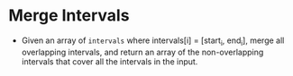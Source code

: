 # Merge Intervals

- Given an array of `intervals` where intervals[i] = [start<sub>i</sub>, end<sub>i</sub>], merge all overlapping intervals, and return an array of the non-overlapping intervals that cover all the intervals in the input.
